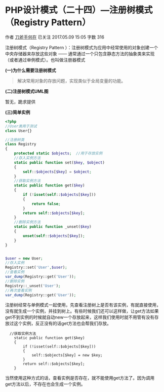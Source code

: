 # PHP设计模式（二十四）—注册树模式（Registry Pattern）

作者  [刀斧手何在][0] 已关注 2017.05.09 15:05  字数 316  

注册树模式（Registry Pattern ）：注册树模式为应用中经常使用的对象创建一个中央存储器来存放这些对象 —— 通常通过一个只包含静态方法的抽象类来实现（或者通过单例模式）。也叫做注册器模式

**(一)为什么需要注册树模式**

> 解决常用对象的存放问题，实现类似于全局变量的功能。

**(二)注册树模式UML图**

暂无，跪求提供

**(三)简单实例**

```php
<?php
//User类用于测试
class User{}

//注册树类
class Registry
{
    protected static $objects;  //用于存放实例
    //存入实例方法
    static public function set($key, $object)
    {
        self::$objects[$key] = $object;
    }
    //获取实例方法
    static public function get($key)
    {
        if (!isset(self::$objects[$key]))
        {
            return false;
        }
        return self::$objects[$key];
    }
    //删除实例方法
    static public function _unset($key)
    {
        unset(self::$objects[$key]);
    }
}


$user = new User;
//存入实例
Registry::set('User',$user);
//查看实例
var_dump(Registry::get('User'));
//删除实例
Registry::_unset('User');
//再次查看实例
var_dump(Registry::get('User'));
```
注册树经常与单例模式一起使用，先查看注册树上是否有该实例，有就直接使用，没有就生成一个实例，并挂到树上。有些时候我们还可以这样做，让get方法如果get不到实例的时候就自动new一个存放起来，这样我们使用时就不用管有没有存放过这个实例，反正没有的话get方法也会帮我们存放。

      //获取实例方法
        static public function get($key)
        {
            if (!isset(self::$objects[$key]))
            {
                self::$objects[$key] = new $key;
            }
            return self::$objects[$key];
        }

当然使用这种方式的话，查看实例是否存在，就不能使用get方法了。因为调用get方法以后，不存在也会生成一个实例。

[0]: http://www.jianshu.com/u/29417b7766fe